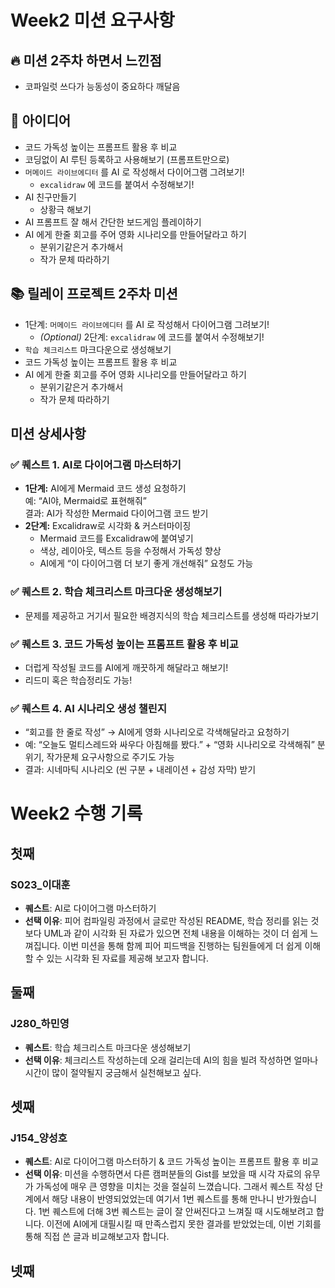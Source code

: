 # Week2 미션 요구사항
## 🔥 미션 2주차 하면서 느낀점
- 코파일럿 쓰다가 능동성이 중요하다 깨달음

## 💢 아이디어
- 코드 가독성 높이는 프롬프트 활용 후 비교
- 코딩없이 AI 루틴 등록하고 사용해보기 (프롬프트만으로)
- `머메이드 라이브에디터` 를 AI 로 작성해서 다이어그램 그려보기!
  - `excalidraw` 에 코드를 붙여서 수정해보기!
- AI 친구만들기
  - 상황극 해보기
- AI 프롬프트 잘 해서 간단한 보드게임 플레이하기
- AI 에게 한줄 회고를 주어 영화 시나리오를 만들어달라고 하기
  - 분위기같은거 추가해서
  - 작가 문체 따라하기

## 📚 릴레이 프로젝트 2주차 미션
- 1단계: `머메이드 라이브에디터` 를 AI 로 작성해서 다이어그램 그려보기!
  - _(Optional)_ 2단계: `excalidraw` 에 코드를 붙여서 수정해보기!
- `학습 체크리스트` 마크다운으로 생성해보기
- 코드 가독성 높이는 프롬프트 활용 후 비교
- AI 에게 한줄 회고를 주어 영화 시나리오를 만들어달라고 하기
  - 분위기같은거 추가해서
  - 작가 문체 따라하기

## 미션 상세사항
### ✅ 퀘스트 1. AI로 다이어그램 마스터하기
- **1단계:** AI에게 Mermaid 코드 생성 요청하기  
    예: “AI야, Mermaid로 표현해줘”  
    결과: AI가 작성한 Mermaid 다이어그램 코드 받기
- **2단계:** Excalidraw로 시각화 & 커스터마이징  
  - Mermaid 코드를 Excalidraw에 붙여넣기
  - 색상, 레이아웃, 텍스트 등을 수정해서 가독성 향상
  - AI에게 “이 다이어그램 더 보기 좋게 개선해줘” 요청도 가능

### ✅ 퀘스트 2. 학습 체크리스트 마크다운 생성해보기
- 문제를 제공하고 거기서 필요한 배경지식의 학습 체크리스트를 생성해 따라가보기

### ✅ 퀘스트 3. 코드 가독성 높이는 프롬프트 활용 후 비교
- 더럽게 작성될 코드를 AI에게 깨끗하게 해달라고 해보기!
- 리드미 혹은 학습정리도 가능!

### ✅ 퀘스트 4. AI 시나리오 생성 챌린지
- “회고를 한 줄로 작성” → AI에게 영화 시나리오로 각색해달라고 요청하기
- 예: “오늘도 멀티스레드와 싸우다 아침해를 봤다.” + “영화 시나리오로 각색해줘”
    분위기, 작가문체 요구사항으로 주기도 가능
- 결과: 시네마틱 시나리오 (씬 구분 + 내레이션 + 감성 자막) 받기

# Week2 수행 기록
## 첫째
### S023_이대훈
- **퀘스트**: AI로 다이어그램 마스터하기
- **선택 이유**: 피어 컴파일링 과정에서 글로만 작성된 README, 학습 정리를 읽는 것보다 UML과 같이 시각화 된 자료가 있으면 전체 내용을 이해하는 것이 더 쉽게 느껴집니다. 이번 미션을 통해 함께 피어 피드백을 진행하는 팀원들에게 더 쉽게 이해할 수 있는 시각화 된 자료를 제공해 보고자 합니다.

## 둘째
### J280_하민영
- **퀘스트**: 학습 체크리스트 마크다운 생성해보기
- **선택 이유**: 체크리스트 작성하는데 오래 걸리는데 AI의 힘을 빌려 작성하면 얼마나 시간이 많이 절약될지 궁금해서 실천해보고 싶다.

## 셋째
### J154_양성호
- **퀘스트**: AI로 다이어그램 마스터하기 & 코드 가독성 높이는 프롬프트 활용 후 비교
- **선택 이유**: 미션을 수행하면서 다른 캠퍼분들의 Gist를 보았을 때 시각 자료의 유무가 가독성에 매우 큰 영향을 미치는 것을 절실히 느꼈습니다. 그래서 퀘스트 작성 단계에서 해당 내용이 반영되었었는데 여기서 1번 퀘스트를 통해 만나니 반가웠습니다. 1번 퀘스트에 더해 3번 퀘스트는 글이 잘 안써진다고 느껴질 때 시도해보려고 합니다. 이전에 AI에게 대필시킬 때 만족스럽지 못한 결과를 받았었는데, 이번 기회를 통해 직접 쓴 글과 비교해보고자 합니다.

## 넷째
